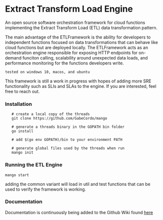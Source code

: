 # Extract Transform Load Engine
An open source software orchestration framework for cloud functions implementing
the Extract Transform Load (ETL) data transformation pattern.

The main advantage of the ETLFramework is the ability for developers to independent functions focused on
data transformations that can behave like cloud functions but are deployed locally. The ETLFramework acts as
an orchestration engine responsible for exposing HTTP endpoints for on-demand funciton calling, scalability
around unexpected data loads, and performance monitoring for the functions developers write.


```tested on windows 10, macos, and ubuntu```

This framework is still a work in progress with hopes of adding more SRE functionality such as SLIs and SLAs
to the engine. If you are interested, feel free to reach out.

### Installation

```shell
   # create a local copy of the threads
   git clone https://github.com/GabeCordo/mango
   
   # generate a threads binary in the GOPATH bin folder
   go install
   
   # add $(go env GOPATH)/bin to your environment PATH
   
   # generate global files used by the threads when run
   mango init
```

### Running the ETL Engine

```shell
mango start
```
adding the common variant will load in util and test functions that can be used to verify the framework is working.

### Documentation

Documentation is continuously being added to the Github Wiki found [here](https://github.com/GabeCordo/mangoose-core/wiki)
